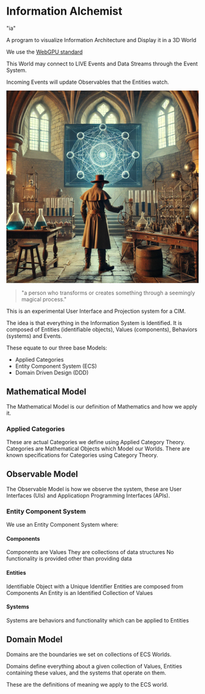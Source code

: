 # Information Alchemist
"ia"

A program to visualize Information Architecture and Display it in a 3D World


We use the [WebGPU standard](https://www.w3.org/TR/WGSL/)


This World may connect to LIVE Events and Data Streams through the Event System.

Incoming Events will update Observables that the Entities watch.

![The Alchemist](./alchemist.webp)
>"a person who transforms or creates something through a seemingly magical process."

This is an experimental User Interface and Projection system for a CIM.

The idea is that everything in the Information System is Identified.
It is composed of Entities (identifiable objects), Values (components), Behaviors (systems) and Events. 

These equate to our three base Models:
  - Applied Categories
  - Entity Component System (ECS)
  - Domain Driven Design (DDD)

## Mathematical Model
The Mathematical Model is our definition of Mathematics and how we apply it.

### Applied Categories
These are actual Categories we define using Applied Category Theory.
Categories are Mathematical Objects which Model our Worlds.
There are known specifications for Categories using Category Theory.

## Observable Model
The Observable Model is how we observe the system, these are User Interfaces (UIs) and Applicatiopn Programming Interfaces (APIs).

### Entity Component System
We use an Entity Component System where:

#### Components
Components are Values
They are collections of data structures
No functionality is provided other than providing data

#### Entities
Identifiable Object with a Unique Identifier
Entities are composed from Components
An Entity is an Identified Collection of Values

#### Systems
Systems are behaviors and functionality which can be applied to Entities

## Domain Model
Domains are the boundaries we set on collections of ECS Worlds.

Domains define everything about a given collection of Values, Entities containing these values, and the systems that operate on them.

These are the definitions of meaning we apply to the ECS world.




